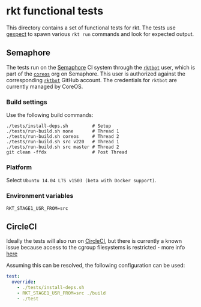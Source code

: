 # rkt functional tests

This directory contains a set of functional tests for rkt.
The tests use [gexpect](https://github.com/ThomasRooney/gexpect) to spawn various `rkt run` commands and look for expected output.

## Semaphore

The tests run on the [Semaphore](https://semaphoreci.com/) CI system through the [`rktbot`](https://semaphoreci.com/rktbot) user, which is part of the [`coreos`](https://semaphoreci.com/coreos/) org on Semaphore. 
This user is authorized against the corresponding [`rktbot`](https://github.com/rktbot) GitHub account.
The credentials for `rktbot` are currently managed by CoreOS.

### Build settings

Use the following build commands:

```
./tests/install-deps.sh         # Setup
./tests/run-build.sh none       # Thread 1
./tests/run-build.sh coreos     # Thread 2
./tests/run-build.sh src v220   # Thread 1
./tests/run-build.sh src master # Thread 2
git clean -ffdx                 # Post Thread
```

### Platform

Select `Ubuntu 14.04 LTS v1503 (beta with Docker support)`.

### Environment variables

```
RKT_STAGE1_USR_FROM=src
```

## CircleCI

Ideally the tests will also run on [CircleCI](https://circleci.com), but there is currently a known issue because access to the cgroup filesystems is restricted - more info [here](https://github.com/coreos/rkt/issues/600#issuecomment-87655911)

Assuming this can be resolved, the following configuration can be used:

```circle.yml
test:
  override:
    - ./tests/install-deps.sh
    - RKT_STAGE1_USR_FROM=src ./build
    - ./test
```
